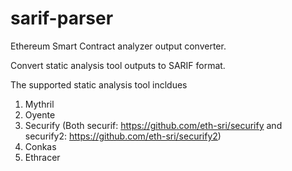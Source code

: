 # sarif-parser

Ethereum Smart Contract analyzer output converter. 

Convert static analysis tool outputs to SARIF format. 

The supported static analysis tool incldues
1. Mythril 
2. Oyente
3. Securify (Both securif: https://github.com/eth-sri/securify and securify2: https://github.com/eth-sri/securify2)
4. Conkas 
5. Ethracer

